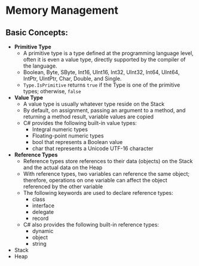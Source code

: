 # Memory Management

## Basic Concepts:
* **Primitive Type** 
  - A primitive type is a type defined at the programming language level, often it is even a value type, directly supported by the compiler of the language.
  - Boolean, Byte, SByte, Int16, UInt16, Int32, UInt32, Int64, UInt64, IntPtr, UIntPtr, Char, Double, and Single.
  - `Type.IsPrimitive` returns `true` if the Type is one of the primitive types; otherwise, `false`
* **Value Type** 
  - A value type is usually whatever type reside on the Stack
  - By default, on assignment, passing an argument to a method, and returning a method result, variable values are copied
  - C# provides the following built-in value types:
    - Integral numeric types
    - Floating-point numeric types
    - bool that represents a Boolean value
    - char that represents a Unicode UTF-16 character
* **Reference Types**
  - Reference types store references to their data (objects) on the Stack and the actual data on the Heap
  - With reference types, two variables can reference the same object; therefore, operations on one variable can affect the object referenced by the other variable
  - The following keywords are used to declare reference types:
    - class
    - interface
    - delegate
    - record
  - C# also provides the following built-in reference types:
    - dynamic
    - object
    - string
* Stack
* Heap
